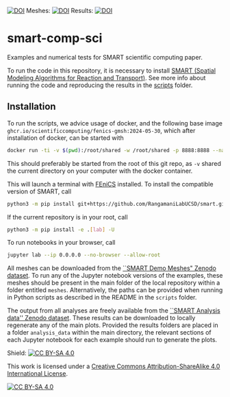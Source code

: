[![DOI](https://zenodo.org/badge/DOI/10.5281/zenodo.11268944.svg)](https://doi.org/10.5281/zenodo.11268944)
Meshes: [![DOI](https://zenodo.org/badge/DOI/10.5281/zenodo.10480303.svg)](https://doi.org/10.5281/zenodo.10480303)
Results: [![DOI](https://zenodo.org/badge/DOI/10.5281/zenodo.11252054.svg)](https://doi.org/10.5281/zenodo.11252054)

# smart-comp-sci

Examples and numerical tests for SMART scientific computing paper.

To run the code in this repository, it is necessary to install [SMART (Spatial Modeling Algorithms for Reaction and Transport)](https://github.com/RangamaniLabUCSD/smart.git).
See more info about running the code and reproducing the results in the [scripts](scripts) folder.

## Installation

To run the scripts, we advice usage of docker, and the following base image
`ghcr.io/scientificcomputing/fenics-gmsh:2024-05-30`, which after installation of docker, can be started with

```bash
docker run -ti -v $(pwd):/root/shared -w /root/shared -p 8888:8888 --name smart-comp-sci  ghcr.io/scientificcomputing/fenics-gmsh:2024-05-30
```

This should preferably be started from the root of this git repo, as `-v` shared the current directory on your computer with the docker container.

This will launch a terminal with [FEniCS](https://bitbucket.org/fenics-project/dolfin/src/master/) installed.
To install the compatible version of SMART, call

```bash
python3 -m pip install git+https://github.com/RangamaniLabUCSD/smart.git@development
```

If the current repository is in your root, call

```bash
python3 -m pip install -e .[lab] -U
```

To run notebooks in your browser, call

```bash
jupyter lab --ip 0.0.0.0 --no-browser --allow-root
```

All meshes can be downloaded from the [``SMART Demo Meshes" Zenodo dataset](https://zenodo.org/records/10480304).
To run any of the Jupyter notebook versions of the examples, these meshes should be present in the main folder of the local repository within a folder entitled `meshes`.
Alternatively, the paths can be provided when running in Python scripts as described in the README in the `scripts` folder.

The output from all analyses are freely available from the [``SMART Analysis data'' Zenodo dataset](https://zenodo.org/doi/10.5281/zenodo.11252054).
These results can be downloaded to locally regenerate any of the main plots.
Provided the results folders are placed in a folder `analysis_data` within the main directory, the relevant sections of each Jupyter notebook for each example should run to generate the plots.

Shield: [![CC BY-SA 4.0][cc-by-sa-shield]][cc-by-sa]

This work is licensed under a
[Creative Commons Attribution-ShareAlike 4.0 International License][cc-by-sa].

[![CC BY-SA 4.0][cc-by-sa-image]][cc-by-sa]

[cc-by-sa]: http://creativecommons.org/licenses/by-sa/4.0/
[cc-by-sa-image]: https://licensebuttons.net/l/by-sa/4.0/88x31.png
[cc-by-sa-shield]: https://img.shields.io/badge/License-CC%20BY--SA%204.0-lightgrey.svg
